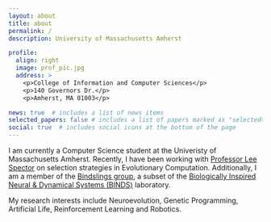 ```yaml
---
layout: about
title: about
permalink: /
description: University of Massachusetts Amherst

profile:
  align: right
  image: prof_pic.jpg
  address: >
    <p>College of Information and Computer Sciences</p>
    <p>140 Governors Dr.</p>
    <p>Amherst, MA 01003</p>

news: true  # includes a list of news items
selected_papers: false # includes a list of papers marked as "selected={true}"
social: true  # includes social icons at the bottom of the page
---
```


I am currently a Computer Science student at the Univeristy of Massachusetts Amherst. Recently, I have been working with [Professor Lee Spector](https://www.amherst.edu/people/facstaff/lspector) on selection strategies in Evolutionary Computation. Additionally, I am a member of the [Bindslings group](https://groups.cs.umass.edu/binds/bindslings/), a subset of the  [Biologically Inspired Neural & Dynamical Systems (BINDS)](https://groups.cs.umass.edu/binds/) laboratory.

My research interests include Neuroevolution, Genetic Programming, Artificial Life, Reinforcement Learning and Robotics.

